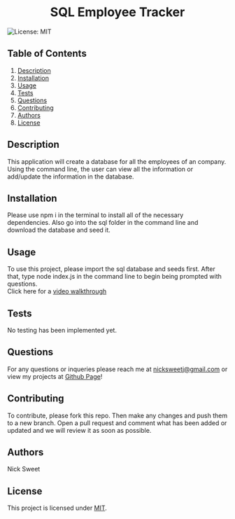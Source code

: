 
  <h1 align="center">SQL Employee Tracker </h1>
  

  ![License: MIT](https://img.shields.io/badge/License-MIT-yellow.svg)
  ## Table of Contents
  1. [Description](#description)
  2. [Installation](#installation)
  3. [Usage](#usage)
  4. [Tests](#tests)
  5. [Questions](#questions)
  6. [Contributing](#contributing)
  7. [Authors](#authors)
  8. [License](#license)
  ## Description<a name="description"></a>
  This application will create a database for all the employees of an company. Using the command line, the user can view all the information or add/update the information in the database. 

  ## Installation<a name="installation"></a>
  Please use npm i in the terminal to install all of the necessary dependencies. Also go into the sql folder in the command line and download the database and seed it.  

  ## Usage<a name="usage"></a> 
  To use this project, please import the sql database and seeds first. After that, type node index.js in the command line to begin being prompted with questions. <br>
  Click here for a [video walkthrough](https://drive.google.com/file/d/1eqmU_czspetV5ywkY922V9E9EqGC2Fod/view)
  ## Tests<a name="tests"></a>
  No testing has been implemented yet. 

  ## Questions<a name="questions"></a>
  For any questions or inqueries please reach me at nicksweetj@gmail.com or view my projects at [Github Page](https://github.com/NickSweet1)! 

  ## Contributing<a name="contributing"></a>
  To contribute, please fork this repo. Then make any changes and push them to a new branch. Open a pull request and comment what has been added or updated and we will review it as soon as possible. 

  ## Authors<a name="authors"></a>
  Nick Sweet 

  ## License<a name="license"></a>
  This project is licensed under [MIT](https://opensource.org/licenses/MIT).
